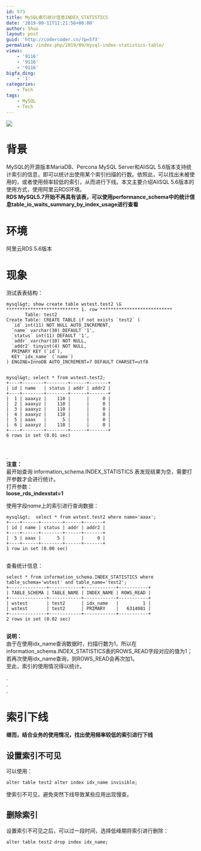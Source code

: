 ```yaml
---
id: 573
title: MySQL索引统计信息INDEX_STATISTICS
date: '2019-09-11T11:21:56+08:00'
author: Shuo
layout: post
guid: 'http://codercoder.cn/?p=573'
permalink: /index.php/2019/09/mysql-index-statistics-table/
views:
    - '9116'
    - '9116'
    - '9116'
bigfa_ding:
    - '1'
categories:
    - Tech
tags:
    - MySQL
    - Tech
---
```


![](http://codercoder.cn/wp-content/uploads/2019/09/2019-09-0899-1-300x208.jpg)

# 背景

MySQL的开源版本MariaDB、Percona MySQL Server和AliSQL 5.6版本支持统计索引的信息，即可以统计出使用某个索引扫描的行数。依照此，可以找出未被使用的，或者使用频率较低的索引，从而进行下线。本文主要介绍AliSQL 5.6版本的使用方式，使用阿里云RDS环境。  
**RDS MySQL5.7开始不再具有该表，可以使用performance\_schema中的统计信息table\_io\_waits\_summary\_by\_index\_usage进行查看**

# 环境

阿里云RDS 5.6版本

# 现象

测试表表结构：

```
mysql&gt; show create table wstest.test2 \G
*************************** 1. row ***************************
       Table: test2
Create Table: CREATE TABLE if not exists `test2` (
  `id` int(11) NOT NULL AUTO_INCREMENT,
  `name` varchar(30) DEFAULT '1',
  `status` int(11) DEFAULT '1',
  `addr` varchar(10) NOT NULL,
  `addr2` tinyint(4) NOT NULL,
  PRIMARY KEY (`id`),
  KEY `idx_name` (`name`)
) ENGINE=InnoDB AUTO_INCREMENT=7 DEFAULT CHARSET=utf8


mysql&gt; select * from wstest.test2;
+----+--------+--------+------+-------+
| id | name   | status | addr | addr2 |
+----+--------+--------+------+-------+
|  1 | aaaxyz |    110 |      |     0 |
|  2 | aaaxyz |    110 |      |     0 |
|  3 | aaaxyz |    110 |      |     0 |
|  4 | aaaxyz |    110 |      |     0 |
|  5 | aaax   |      5 |      |     0 |
|  6 | aaaxyz |    110 |      |     0 |
+----+--------+--------+------+-------+
6 rows in set (0.01 sec)



```

.  
**注意：**  
最开始查询 information\_schema.INDEX\_STATISTICS 表发现结果为空，需要打开参数才会进行统计。  
打开参数：  
**loose\_rds\_indexstat=1**

使用字段*name*上的索引进行查询数据：

```
mysql&gt;  select * from wstest.test2 where name='aaax';
+----+------+--------+------+-------+
| id | name | status | addr | addr2 |
+----+------+--------+------+-------+
|  5 | aaax |      5 |      |     0 |
+----+------+--------+------+-------+
1 row in set (0.00 sec)


```

查看统计信息：

```
select * from information_schema.INDEX_STATISTICS where table_schema='wstest' and table_name='test2';
+--------------+------------+------------+-----------+
| TABLE_SCHEMA | TABLE_NAME | INDEX_NAME | ROWS_READ |
+--------------+------------+------------+-----------+
| wstest       | test2      | idx_name   |         1 |
| wstest       | test2      | PRIMARY    |   6314081 |
+--------------+------------+------------+-----------+
2 rows in set (0.02 sec)


```

**说明：**  
由于在使用idx\_name查询数据时，扫描行数为1，所以在information\_schema.INDEX\_STATISTICS表的ROWS\_READ字段对应的值为1；若再次使用idx\_name查询，则ROWS\_READ会再次加1。  
至此，索引的使用情况得以统计。

.  
.  
.

# 索引下线

**继而，结合业务的使用情况，找出使用频率较低的索引进行下线**

## 设置索引不可见

可以使用：

```
alter table test2 alter index idx_name invisible;

```

使索引不可见，避免突然下线导致某些应用出现慢查。

## 删除索引

设置索引不可见之后，可以过一段时间，选择低峰期将索引进行删除：

```
alter table test2 drop index idx_name;

```